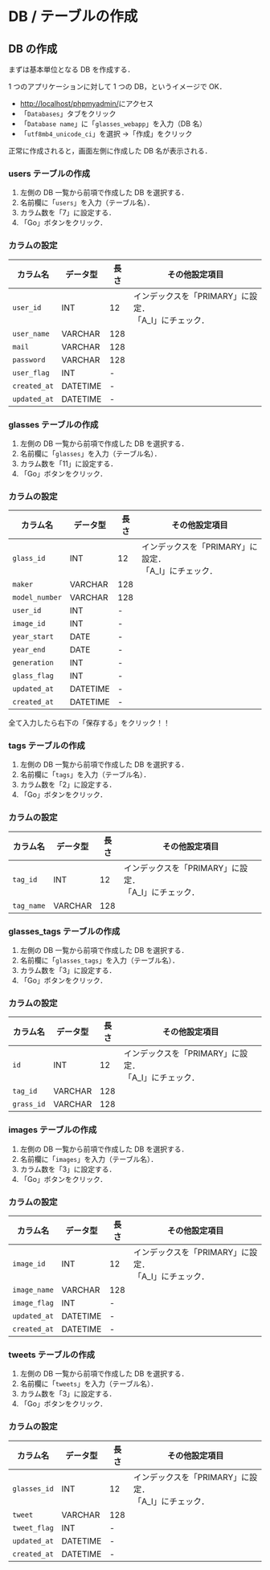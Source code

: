 # DB / テーブルの作成

## DB の作成

まずは基本単位となる DB を作成する．

1 つのアプリケーションに対して 1 つの DB，というイメージで OK．

- [http://localhost/phpmyadmin/](http://localhost/phpmyadmin/)にアクセス
- 「`Databases`」タブをクリック
- 「`Database name`」に「`glasses_webapp`」を入力（DB 名）
- 「`utf8mb4_unicode_ci`」を選択 →「作成」をクリック

正常に作成されると，画面左側に作成した DB 名が表示される．

### users テーブルの作成

1. 左側の DB 一覧から前項で作成した DB を選択する．
2. 名前欄に「`users`」を入力（テーブル名）．
3. カラム数を「7」に設定する．
4. 「Go」ボタンをクリック．

### カラムの設定

| カラム名     | データ型 | 長さ | その他設定項目                                            |
| ------------ | -------- | ---- | --------------------------------------------------------- |
| `user_id`    | INT      | 12   | インデックスを「PRIMARY」に設定．</br>「A_I」にチェック． |
| `user_name`  | VARCHAR  | 128  |                                                           |
| `mail`       | VARCHAR  | 128  |                                                           |
| `password`   | VARCHAR  | 128  |                                                           |
| `user_flag`  | INT      | -    |                                                           |
| `created_at` | DATETIME | -    |                                                           |
| `updated_at` | DATETIME | -    |                                                           |

### glasses テーブルの作成

1. 左側の DB 一覧から前項で作成した DB を選択する．
2. 名前欄に「`glasses`」を入力（テーブル名）．
3. カラム数を「11」に設定する．
4. 「Go」ボタンをクリック．

### カラムの設定

| カラム名       | データ型 | 長さ | その他設定項目                                                 |
| -------------- | -------- | ---- | -------------------------------------------------------------- |
| `glass_id`     | INT      | 12   | インデックスを「PRIMARY」に設定．</br>「A_I」にチェック． 　　 |
| `maker`        | VARCHAR  | 128  |                                                                |
| `model_number` | VARCHAR  | 128  |                                                                |
| `user_id`      | INT      | -    |                                                                |
| `image_id`     | INT      | -    |                                                                |
| `year_start`   | DATE     | -    |                                                                |
| `year_end`     | DATE     | -    |                                                                |
| `generation`   | INT      | -    |                                                                |
| `glass_flag`   | INT      | -    |                                                                |
| `updated_at`   | DATETIME | -    |                                                                |
| `created_at`   | DATETIME | -    |                                                                |

全て入力したら右下の「保存する」をクリック！！

### tags テーブルの作成

1. 左側の DB 一覧から前項で作成した DB を選択する．
2. 名前欄に「`tags`」を入力（テーブル名）．
3. カラム数を「2」に設定する．
4. 「Go」ボタンをクリック．

### カラムの設定

| カラム名   | データ型 | 長さ | その他設定項目                                            |
| ---------- | -------- | ---- | --------------------------------------------------------- |
| `tag_id`   | INT      | 12   | インデックスを「PRIMARY」に設定．</br>「A_I」にチェック． |
| `tag_name` | VARCHAR  | 128  |                                                           |

### glasses_tags テーブルの作成

1. 左側の DB 一覧から前項で作成した DB を選択する．
2. 名前欄に「`glasses_tags`」を入力（テーブル名）．
3. カラム数を「3」に設定する．
4. 「Go」ボタンをクリック．

### カラムの設定

| カラム名   | データ型 | 長さ | その他設定項目                                            |
| ---------- | -------- | ---- | --------------------------------------------------------- |
| `id`       | INT      | 12   | インデックスを「PRIMARY」に設定．</br>「A_I」にチェック． |
| `tag_id`   | VARCHAR  | 128  |                                                           |
| `grass_id` | VARCHAR  | 128  |                                                           |

### images テーブルの作成

1. 左側の DB 一覧から前項で作成した DB を選択する．
2. 名前欄に「`images`」を入力（テーブル名）．
3. カラム数を「3」に設定する．
4. 「Go」ボタンをクリック．

### カラムの設定

| カラム名     | データ型 | 長さ | その他設定項目                                            |
| ------------ | -------- | ---- | --------------------------------------------------------- |
| `image_id`   | INT      | 12   | インデックスを「PRIMARY」に設定．</br>「A_I」にチェック． |
| `image_name` | VARCHAR  | 128  |                                                           |
| `image_flag` | INT      | -    |                                                           |
| `updated_at` | DATETIME | -    |                                                           |
| `created_at` | DATETIME | -    |                                                           |

### tweets テーブルの作成

1. 左側の DB 一覧から前項で作成した DB を選択する．
2. 名前欄に「`tweets`」を入力（テーブル名）．
3. カラム数を「3」に設定する．
4. 「Go」ボタンをクリック．

### カラムの設定

| カラム名     | データ型 | 長さ | その他設定項目                                            |
| ------------ | -------- | ---- | --------------------------------------------------------- |
| `glasses_id` | INT      | 12   | インデックスを「PRIMARY」に設定．</br>「A_I」にチェック． |
| `tweet`      | VARCHAR  | 128  |                                                           |
| `tweet_flag` | INT      | -    |                                                           |
| `updated_at` | DATETIME | -    |                                                           |
| `created_at` | DATETIME | -    |                                                           |
